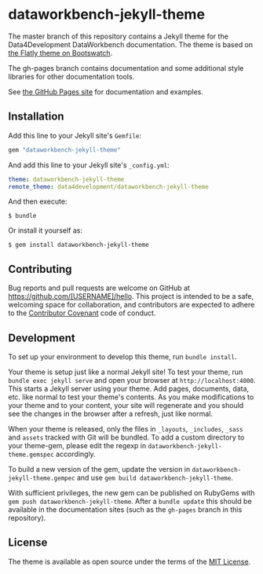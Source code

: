 # dataworkbench-jekyll-theme

The master branch of this repository contains a Jekyll theme for the Data4Development DataWorkbench documentation.
The theme is based on [the Flatly theme on Bootswatch](https://bootswatch.com/flatly/).

The gh-pages branch contains documentation and some additional style libraries for other documentation tools.

See [the GitHub Pages site](https://data4development.github.io/dataworkbench-jekyll-theme) for documentation and examples.

## Installation

Add this line to your Jekyll site's `Gemfile`:

```ruby
gem "dataworkbench-jekyll-theme"
```

And add this line to your Jekyll site's `_config.yml`:

```yaml
theme: dataworkbench-jekyll-theme
remote_theme: data4development/dataworkbench-jekyll-theme
```

And then execute:

    $ bundle

Or install it yourself as:

    $ gem install dataworkbench-jekyll-theme

## Contributing

Bug reports and pull requests are welcome on GitHub at https://github.com/[USERNAME]/hello. This project is intended to be a safe, welcoming space for collaboration, and contributors are expected to adhere to the [Contributor Covenant](http://contributor-covenant.org) code of conduct.

## Development

To set up your environment to develop this theme, run `bundle install`.

Your theme is setup just like a normal Jekyll site! To test your theme, run `bundle exec jekyll serve` and open your browser at `http://localhost:4000`. This starts a Jekyll server using your theme. Add pages, documents, data, etc. like normal to test your theme's contents. As you make modifications to your theme and to your content, your site will regenerate and you should see the changes in the browser after a refresh, just like normal.

When your theme is released, only the files in `_layouts`, `_includes`, `_sass` and `assets` tracked with Git will be bundled.
To add a custom directory to your theme-gem, please edit the regexp in `dataworkbench-jekyll-theme.gemspec` accordingly.

To build a new version of the gem, update the version in `dataworkbench-jekyll-theme.gempec` and use `gem build dataworkbench-jekyll-theme`.

With sufficient privileges, the new gem can be published on RubyGems with `gem push dataworkbench-jekyll-theme`. After a `bundle update` this should be available in the documentation sites (such as the `gh-pages` branch in this repository).

## License

The theme is available as open source under the terms of the [MIT License](https://opensource.org/licenses/MIT).
